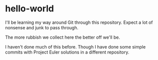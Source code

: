 # hello-world

I'll be learning my way around Git through this repository. 
Expect a lot of nonsense and junk to pass through.

The more rubbish we collect here the better off we'll be.

I haven't done much of this before.
Though I have done some simple commits with Project Euler solutions in a different repository.
